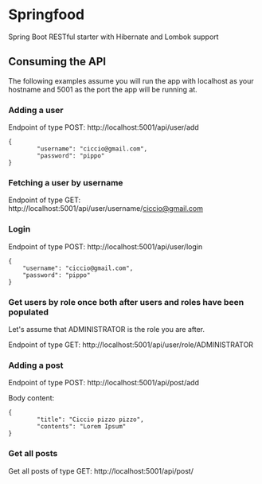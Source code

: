# Springfood
Spring Boot RESTful starter with Hibernate and Lombok support

## Consuming the API

The following examples assume you will run the app with localhost as your hostname
and 5001 as the port the app will be running at.

### Adding a user
Endpoint of type POST: http://localhost:5001/api/user/add

```
{
		"username": "ciccio@gmail.com",
		"password": "pippo"
}
```

### Fetching a user by username
Endpoint of type GET: http://localhost:5001/api/user/username/ciccio@gmail.com

### Login

Endpoint of type POST: http://localhost:5001/api/user/login

```
{
    "username": "ciccio@gmail.com",
    "password": "pippo"
}
```

### Get users by role once both after users and roles have been populated

Let's assume that ADMINISTRATOR is the role you are after.

Endpoint of type GET: http://localhost:5001/api/user/role/ADMINISTRATOR


### Adding a post

Endpoint of type POST: http://localhost:5001/api/post/add

Body content:
```
{
		"title": "Ciccio pizzo pizzo",
		"contents": "Lorem Ipsum"
}
```

### Get all posts

Get all posts of type GET: http://localhost:5001/api/post/






